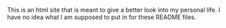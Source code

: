 This is an html site that is meant to give a better look into my personal life. I have no idea what I am supposed to put in for these README files.